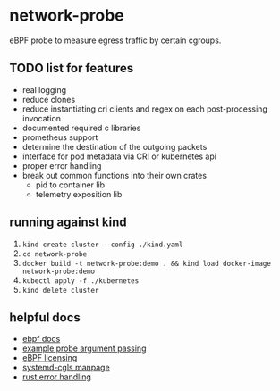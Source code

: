 # network-probe

eBPF probe to measure egress traffic by certain cgroups.

## TODO list for features

- real logging
- reduce clones
- reduce instantiating cri clients and regex on each post-processing invocation
- documented required c libraries
- prometheus support
- determine the destination of the outgoing packets
- interface for pod metadata via CRI or kubernetes api
- proper error handling
- break out common functions into their own crates
  - pid to container lib
  - telemetry exposition lib

## running against kind

1. `kind create cluster --config ./kind.yaml`
2. `cd network-probe`
3. `docker build -t network-probe:demo . && kind load docker-image network-probe:demo`
4. `kubectl apply -f ./kubernetes`
5. `kind delete cluster`

## helpful docs

- [ebpf docs](https://ebpf-docs.dylanreimerink.nl/)
- [example probe argument passing](https://github.com/libbpf/libbpf-rs/blob/6f588367d86c3a35287987b093613bfb30b1b7ad/examples/runqslower/src/main.rs#L97-L99)
- [eBPF licensing](https://ebpf.io/blog/ebpf-licensing-guide/)
- [systemd-cgls manpage](https://man.archlinux.org/man/systemd-cgls.1.en)
- [rust error handling](https://mmapped.blog/posts/12-rust-error-handling#implement-std-error)

